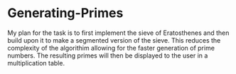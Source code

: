 # Generating-Primes

My plan for the task is to first implement the sieve of Eratosthenes and then build upon it to make a segmented version of the sieve. This reduces the complexity of the algorithim allowing for the faster generation of prime numbers. The resulting primes will then be displayed to the user in a multiplication table.
